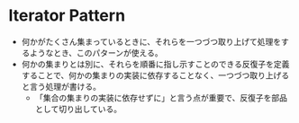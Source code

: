 # Iterator Pattern
- 何かがたくさん集まっているときに、それらを一つづつ取り上げて処理をするようなとき、このパターンが使える。
- 何かの集まりとは別に、それらを順番に指し示すことのできる反復子を定義することで、何かの集まりの実装に依存することなく、一つづつ取り上げると言う処理が書ける。
    - 「集合の集まりの実装に依存せずに」と言う点が重要で、反復子を部品として切り出している。